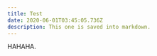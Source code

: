 ```yaml
---
title: Test
date: 2020-06-01T03:45:05.736Z
description: This one is saved into markdown.
---
```

HAHAHA.